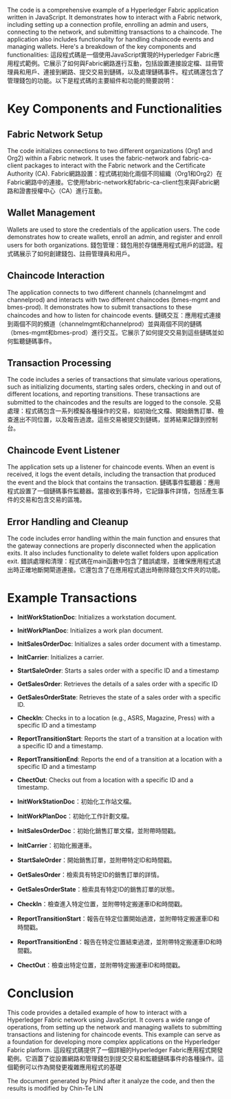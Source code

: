The code is a comprehensive example of a Hyperledger Fabric application written in JavaScript. It demonstrates how to interact with a Fabric network, including setting up a connection profile, enrolling an admin and users, connecting to the network, and submitting transactions to a chaincode. The application also includes functionality for handling chaincode events and managing wallets. Here's a breakdown of the key components and functionalities:
	這段程式碼是一個使用JavaScript實現的Hyperledger Fabric應用程式範例。它展示了如何與Fabric網路進行互動，包括設置連接設定檔、註冊管理員和用戶、連接到網路、提交交易到鏈碼，以及處理鏈碼事件。程式碼還包含了管理錢包的功能。以下是程式碼的主要組件和功能的簡要說明：

# Key Components and Functionalities

## Fabric Network Setup
The code initializes connections to two different organizations (Org1 and Org2) within a Fabric network. It uses the fabric-network and fabric-ca-client packages to interact with the Fabric network and the Certificate Authority (CA).
	Fabric網路設置：程式碼初始化兩個不同組織（Org1和Org2）在Fabric網路中的連接。它使用fabric-network和fabric-ca-client包來與Fabric網路和證書授權中心（CA）進行互動。
## Wallet Management
Wallets are used to store the credentials of the application users. The code demonstrates how to create wallets, enroll an admin, and register and enroll users for both organizations.
	錢包管理：錢包用於存儲應用程式用戶的認證。程式碼展示了如何創建錢包、註冊管理員和用戶。
## Chaincode Interaction
The application connects to two different channels (channelmgmt and channelprod) and interacts with two different chaincodes (bmes-mgmt and bmes-prod). It demonstrates how to submit transactions to these chaincodes and how to listen for chaincode events.
	鏈碼交互：應用程式連接到兩個不同的頻道（channelmgmt和channelprod）並與兩個不同的鏈碼（bmes-mgmt和bmes-prod）進行交互。它展示了如何提交交易到這些鏈碼並如何監聽鏈碼事件。
## Transaction Processing
The code includes a series of transactions that simulate various operations, such as initializing documents, starting sales orders, checking in and out of different locations, and reporting transitions. These transactions are submitted to the chaincodes and the results are logged to the console.
	交易處理：程式碼包含一系列模擬各種操作的交易，如初始化文檔、開始銷售訂單、檢查進出不同位置，以及報告過渡。這些交易被提交到鏈碼，並將結果記錄到控制台。
## Chaincode Event Listener
 The application sets up a listener for chaincode events. When an event is received, it logs the event details, including the transaction that produced the event and the block that contains the transaction.
	鏈碼事件監聽器：應用程式設置了一個鏈碼事件監聽器。當接收到事件時，它記錄事件詳情，包括產生事件的交易和包含交易的區塊。
## Error Handling and Cleanup
 The code includes error handling within the main function and ensures that the gateway connections are properly disconnected when the application exits. It also includes functionality to delete wallet folders upon application exit.
	錯誤處理和清理：程式碼在main函數中包含了錯誤處理，並確保應用程式退出時正確地斷開閘道連接。它還包含了在應用程式退出時刪除錢包文件夾的功能。

# Example Transactions
- **InitWorkStationDoc**: Initializes a workstation document.
- **InitWorkPlanDoc**: Initializes a work plan document.
- **InitSalesOrderDoc**: Initializes a sales order document with a timestamp.
- **InitCarrier**: Initializes a carrier.
- **StartSaleOrder**: Starts a sales order with a specific ID and a timestamp
- **GetSalesOrder**: Retrieves the details of a sales order with a specific ID
- **GetSalesOrderState**: Retrieves the state of a sales order with a specific ID.
- **CheckIn**: Checks in to a location (e.g., ASRS, Magazine, Press) with a specific ID and a timestamp
- **ReportTransitionStart**: Reports the start of a transition at a location with a specific ID and a timestamp.
- **ReportTransitionEnd**: Reports the end of a transition at a location with a specific ID and a timestamp
- **ChectOut**: Checks out from a location with a specific ID and a timestamp.


- **InitWorkStationDoc**：初始化工作站文檔。
- **InitWorkPlanDoc**：初始化工作計劃文檔。
- **InitSalesOrderDoc**：初始化銷售訂單文檔，並附帶時間戳。
- **InitCarrier**：初始化搬運車。
- **StartSaleOrder**：開始銷售訂單，並附帶特定ID和時間戳。
- **GetSalesOrder**：檢索具有特定ID的銷售訂單的詳情。
- **GetSalesOrderState**：檢索具有特定ID的銷售訂單的狀態。
- **CheckIn**：檢查進入特定位置，並附帶特定搬運車ID和時間戳。
- **ReportTransitionStart**：報告在特定位置開始過渡，並附帶特定搬運車ID和時間戳。
- **ReportTransitionEnd**：報告在特定位置結束過渡，並附帶特定搬運車ID和時間戳。
- **ChectOut**：檢查出特定位置，並附帶特定搬運車ID和時間戳。

# Conclusion
This code provides a detailed example of how to interact with a Hyperledger Fabric network using JavaScript. It covers a wide range of operations, from setting up the network and managing wallets to submitting transactions and listening for chaincode events. This example can serve as a foundation for developing more complex applications on the Hyperledger Fabric platform.
	這段程式碼提供了一個詳細的Hyperledger Fabric應用程式開發範例。它涵蓋了從設置網路和管理錢包到提交交易和監聽鏈碼事件的各種操作。這個範例可以作為開發更複雜應用程式的基礎

The document generated by Phind after it analyze the code, and then the results is modified by Chin-Te LIN
	
	